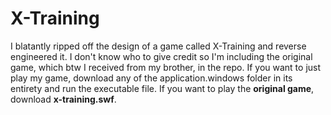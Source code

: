 # X-Training
I blatantly ripped off the design of a game called X-Training and reverse engineered it. I don't know who to give credit so I'm including the original game, which btw I received from my brother, in the repo. 
If you want to just play my game, download any of the application.windows folder in its entirety and run the executable file. If you want to play the **original game**, download **x-training.swf**. 
